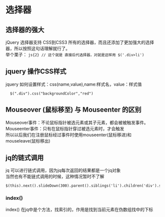 
# 选择器
## 选择器的强大
jQuery 选择器支持 CSS到CSS3 所有的选择器，而且还添加了更加强大的选择器，所以按照这句话理解就行了。  
举个栗子：
    ```js{2}
    // 这个就是 直接后代选择器，对就是这样用
    $('.div>li')
    ```
##  jquery 操作CSS样式
 jquery 如何设置样式：css(name,value),name:样式名，value：样式值
  ```js{}
    $(".div").css("backgroundColor","red")
  ```
##  Mouseover (鼠标移至) 与 Mouseenter 的区别
 Mouseover事件：不论鼠标指针被选元素或其子元素，都会被被触发事件。  
Mouseenter事件：只有在鼠标指针穿过被选元素时，才会触发  
所以以后我们在注册鼠标经过事件时使用mouseenter(鼠标移进)和mouseleave(鼠标移出) 
## jq的链式调用
jq 可以进行链式调用，因为jq每次返回的结果都是一个jq对象  
当然也有不能链式调用的时候，这种情况暂时不了解
```js{}
$(this).next().slideDown(300).parent().siblings('li').children('div').slideUp(300)
```
### index()
index() 在jq中是个方法，找索引的，作用是找到当前元素在伪数组找中的下标
